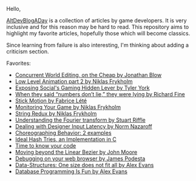 Hello,

[AltDevBlogADay](http://altdevblogaday.com/2011/01/15/it-begins/) is a collection of articles by game developers. It is very inclusive and for this reason may be hard to read. This repository aims to highlight my favorite articles, hopefully those which will become classics.

Since learning from failure is also interesting, I'm thinking about adding a criticism section.

Favorites:

* [Concurrent World Editing, on the Cheap by Jonathan Blow](http://altdevblogaday.com/2011/12/25/concurrent-world-editing-on-the-cheap/)
* [Low Level Animation part 2 by Niklas Frykholm](http://altdevblogaday.com/2011/10/23/low-level-animation-part-2/)
* [Exposing Social's Gaming Hidden Lever by Tyler York](http://altdevblogaday.com/2011/10/27/exposing-social-gamings-hidden-lever/)
* [When they said “numbers don’t lie,” they were lying by Richard Fine](http://altdevblogaday.com/2011/07/23/lying-numbers/)
* [Stick Motion by Fabrice Lété](http://altdevblogaday.com/2011/07/04/stick-motion/)
* [Monitoring Your Game by Niklas Frykholm](http://altdevblogaday.com/2011/05/26/monitoring-your-game/)
* [String Redux by Niklas Frykholm](http://altdevblogaday.com/2011/06/10/strings-redux/)
* [Understanding the Fourier transform by Stuart Riffle](http://altdevblogaday.com/2011/05/17/understanding-the-fourier-transform/)
* [Dealing with Designer Input Latency by Norm Nazaroff](http://altdevblogaday.com/2011/04/15/dealing-with-designer-input-latency/)
* [Choreographing Behavior: 2 examples](http://altdevblogaday.com/2011/03/30/choreographing-behavior-2-examples/)
* [Ideal Hash Tries, an Implementation in C](http://altdevblogaday.com/2011/03/22/ideal-hash-tries-an-implementation-in-c/)
* [Time to know your code](http://altdevblogaday.com/2011/03/22/time-to-know-your-code/)
* [Moving beyond the Linear Bezier by John Moore](http://altdevblogaday.com/2011/03/21/moving-beyond-the-linear-bezier/)
* [Debugging on your web browser by James Podesta](http://altdevblogaday.com/2011/03/15/debugging-on-your-web-browser/)
* [Data-Structures: One size does not fit all by Alex Evans](http://altdevblogaday.com/2011/02/15/data-structures-one-size-does-not-fit-all/)
* [Database Programming Is Fun by Alex Evans](http://altdevblogaday.com/2011/03/07/database-programming-is-fun/)
